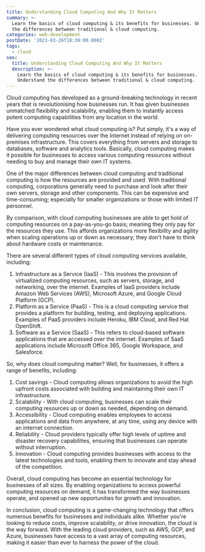 ```yaml
---
title: Understanding Cloud Computing And Why It Matters
summary: >-
  Learn the basics of cloud computing & its benefits for businesses. Understand
  the differences between traditional & cloud computing.
categories: web-development
postDate: '2023-03-26T18:30:00.000Z'
tags:
  - cloud
seo:
  title: Understanding Cloud Computing And Why It Matters
  description: >-
    Learn the basics of cloud computing & its benefits for businesses.
    Understand the differences between traditional & cloud computing.
---
```


Cloud computing has developed as a ground-breaking technology in recent years that is revolutionising how businesses run. It has given businesses unmatched flexibility and scalability, enabling them to instantly access potent computing capabilities from any location in the world.

Have you ever wondered what cloud computing is? Put simply, it's a way of delivering computing resources over the Internet instead of relying on on-premises infrastructure. This covers everything from servers and storage to databases, software and analytics tools. Basically, cloud computing makes it possible for businesses to access various computing resources without needing to buy and manage their own IT systems.

One of the major differences between cloud computing and traditional computing is how the resources are provided and used. With traditional computing, corporations generally need to purchase and look after their own servers, storage and other components. This can be expensive and time-consuming; especially for smaller organizations or those with limited IT personnel.

By comparison, with cloud computing businesses are able to get hold of computing resources on a pay-as-you-go basis; meaning they only pay for the resources they use. This affords organizations more flexibility and agility when scaling operations up or down as necessary; they don't have to think about hardware costs or maintenance.

There are several different types of cloud computing services available, including:

1. Infrastructure as a Service (IaaS) - This involves the provision of virtualized computing resources, such as servers, storage, and networking, over the internet. Examples of IaaS providers include Amazon Web Services (AWS), Microsoft Azure, and Google Cloud Platform (GCP).
2. Platform as a Service (PaaS) - This is a cloud computing service that provides a platform for building, testing, and deploying applications. Examples of PaaS providers include Heroku, IBM Cloud, and Red Hat OpenShift.
3. Software as a Service (SaaS) - This refers to cloud-based software applications that are accessed over the internet. Examples of SaaS applications include Microsoft Office 365, Google Workspace, and Salesforce.

So, why does cloud computing matter? Well, for businesses, it offers a range of benefits, including:

1. Cost savings - Cloud computing allows organizations to avoid the high upfront costs associated with building and maintaining their own IT infrastructure.
2. Scalability - With cloud computing, businesses can scale their computing resources up or down as needed, depending on demand.
3. Accessibility - Cloud computing enables employees to access applications and data from anywhere, at any time, using any device with an internet connection.
4. Reliability - Cloud providers typically offer high levels of uptime and disaster recovery capabilities, ensuring that businesses can operate without interruption.
5. Innovation - Cloud computing provides businesses with access to the latest technologies and tools, enabling them to innovate and stay ahead of the competition.

Overall, cloud computing has become an essential technology for businesses of all sizes. By enabling organizations to access powerful computing resources on demand, it has transformed the way businesses operate, and opened up new opportunities for growth and innovation.

In conclusion, cloud computing is a game-changing technology that offers numerous benefits for businesses and individuals alike. Whether you're looking to reduce costs, improve scalability, or drive innovation, the cloud is the way forward. With the leading cloud providers, such as AWS, GCP, and Azure, businesses have access to a vast array of computing resources, making it easier than ever to harness the power of the cloud.
